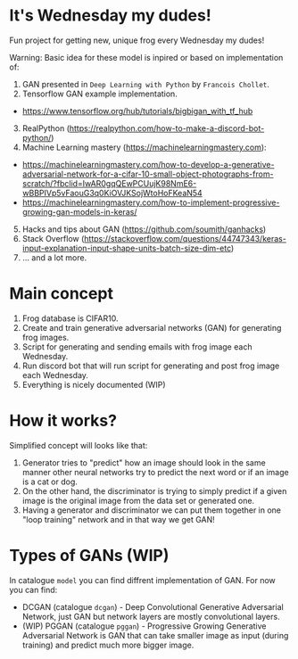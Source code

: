 # It's Wednesday my dudes!
Fun project for getting new, unique frog every Wednesday my dudes!

Warning: Basic idea for these model is inpired or based on implementation of:
1. GAN presented in `Deep Learning with Python` by `Francois Chollet`.
2. Tensorflow GAN example implementation.
* https://www.tensorflow.org/hub/tutorials/bigbigan_with_tf_hub
3. RealPython (https://realpython.com/how-to-make-a-discord-bot-python/)
4. Machine Learning mastery (https://machinelearningmastery.com):
* https://machinelearningmastery.com/how-to-develop-a-generative-adversarial-network-for-a-cifar-10-small-object-photographs-from-scratch/?fbclid=IwAR0gqQEwPCUujK98NmE6-wBBPIVp5vFaouG3q0KiOVJKSojWtoHoFKeaN54
* https://machinelearningmastery.com/how-to-implement-progressive-growing-gan-models-in-keras/
5. Hacks and tips about GAN (https://github.com/soumith/ganhacks)
6. Stack Overflow (https://stackoverflow.com/questions/44747343/keras-input-explanation-input-shape-units-batch-size-dim-etc)
7. ... and a lot more.

# Main concept
1. Frog database is CIFAR10.
2. Create and train generative adversarial networks (GAN) for generating frog images.
3. Script for generating and sending emails with frog image each Wednesday.
4. Run discord bot that will run script for generating and post frog image each Wednesday.
5. Everything is nicely documented (WIP)

# How it works?
Simplified concept will looks like that:
1. Generator tries to "predict" how an image should look in the same manner other neural networks try to predict the next word or if an image is a cat or dog. 
2. On the other hand, the discriminator is trying to simply predict if a given image is the original image from the data set or generated one.
3. Having a generator and discriminator we can put them together in one "loop training" network and in that way we get GAN!

# Types of GANs (WIP)
In catalogue `model` you can find diffrent implementation of GAN. For now you can find:
* DCGAN (catalogue `dcgan`) - Deep Convolutional Generative Adversarial Network, just GAN but network layers are mostly convolutional layers.
* (WIP) PGGAN (catalogue `pggan`) - Progressive Growing Generative Adversarial Network is GAN that can take smaller image as input (during training) and predict much more bigger image.

